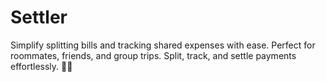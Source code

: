 # Settler

Simplify splitting bills and tracking shared expenses with ease. Perfect for roommates, friends, and group trips. Split, track, and settle payments effortlessly. 💸✨
